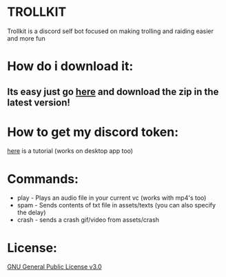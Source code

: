 # TROLLKIT
Trollkit is a discord self bot focused on making trolling and raiding easier and more fun

# How do i download it:
## Its easy just go [here](https://github.com/mega145/TROLLKIT/releases) and download the zip in the latest version!

# How to get my discord token:
[here](https://www.youtube.com/watch?v=jH3wadMEby8) is a tutorial (works on desktop app too)

# Commands:
- play - Plays an audio file in your current vc (works with mp4's too)
- spam - Sends contents of txt file in assets/texts (you can also specify the delay)
- crash - sends a crash gif/video from assets/crash

# License:
[GNU General Public License v3.0](https://github.com/mega145/TROLLKIT/blob/main/LICENSE)
